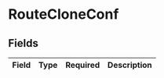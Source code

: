 # RouteCloneConf


## Fields

| Field       | Type        | Required    | Description |
| ----------- | ----------- | ----------- | ----------- |